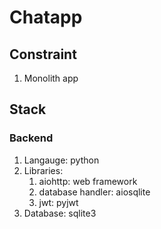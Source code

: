 # Chatapp

## Constraint

1. Monolith app

## Stack

### Backend

1. Langauge: python
2. Libraries:
    1. aiohttp: web framework
    2. database handler: aiosqlite
    3. jwt: pyjwt
3. Database: sqlite3
